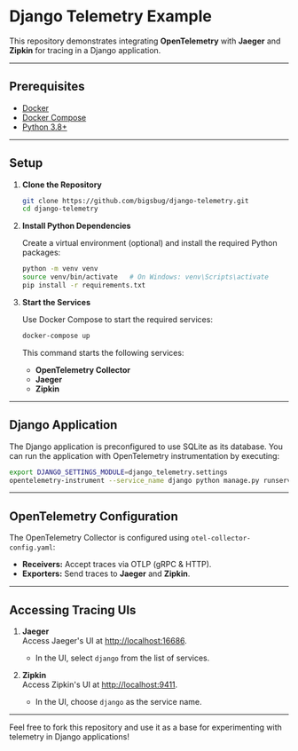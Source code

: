 # Django Telemetry Example

This repository demonstrates integrating **OpenTelemetry** with **Jaeger** and **Zipkin** for tracing in a Django application.

---

## Prerequisites

- [Docker](https://www.docker.com/)
- [Docker Compose](https://docs.docker.com/compose/)
- [Python 3.8+](https://www.python.org/)

---

## Setup

1. **Clone the Repository**

   ```bash
   git clone https://github.com/bigsbug/django-telemetry.git
   cd django-telemetry
   ```

2. **Install Python Dependencies**

   Create a virtual environment (optional) and install the required Python packages:

   ```bash
   python -m venv venv
   source venv/bin/activate   # On Windows: venv\Scripts\activate
   pip install -r requirements.txt
   ```

3. **Start the Services**

   Use Docker Compose to start the required services:

   ```bash
   docker-compose up
   ```

   This command starts the following services:
   - **OpenTelemetry Collector**
   - **Jaeger**
   - **Zipkin**

---

## Django Application

The Django application is preconfigured to use SQLite as its database. You can run the application with OpenTelemetry instrumentation by executing:

```bash
export DJANGO_SETTINGS_MODULE=django_telemetry.settings
opentelemetry-instrument --service_name django python manage.py runserver --noreload
```

---

## OpenTelemetry Configuration

The OpenTelemetry Collector is configured using `otel-collector-config.yaml`:
- **Receivers:** Accept traces via OTLP (gRPC & HTTP).
- **Exporters:** Send traces to **Jaeger** and **Zipkin**.

---

## Accessing Tracing UIs

1. **Jaeger**  
   Access Jaeger's UI at [http://localhost:16686](http://localhost:16686).  
   - In the UI, select `django` from the list of services.

2. **Zipkin**  
   Access Zipkin's UI at [http://localhost:9411](http://localhost:9411).  
   - In the UI, choose `django` as the service name.

---

Feel free to fork this repository and use it as a base for experimenting with telemetry in Django applications!